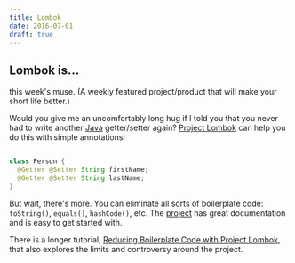 ```yaml
---
title: Lombok
date: 2016-07-01
draft: true
---
```


## Lombok is...

this week's muse. (A weekly featured project/product that will make your short life better.)


Would you give me an uncomfortably long hug if I told you that you never had to write another
[Java](https://www.java.com/) getter/setter again?  [Project Lombok](https://projectlombok.org/features/index.html) can
help you do this with simple annotations!

```java

class Person {
  @Getter @Setter String firstName;
  @Getter @Setter String lastName;
}

```

But wait, there's more. You can eliminate all sorts of boilerplate code: `toString()`, `equals()`, `hashCode()`,
etc. The [project](https://projectlombok.org/features/index.html) has great documentation and is easy to get started
with.


There is a longer tutorial, [Reducing Boilerplate Code with Project Lombok](http://jnb.ociweb.com/jnb/jnbJan2010.html),
that also explores the limits and controversy around the project.
